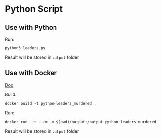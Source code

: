 # Python Script

## Use with Python

Run:
```
python3 leaders.py 
```
Result will be stored in `output` folder

## Use with Docker
[Doc](https://runnable.com/docker/python/dockerize-your-python-application)

Build:
```
docker build -t python-leaders_murdered .
```

Run:
```
docker run -it --rm -v $(pwd)/output:/output python-leaders_murdered
```

Result will be stored in `output` folder
